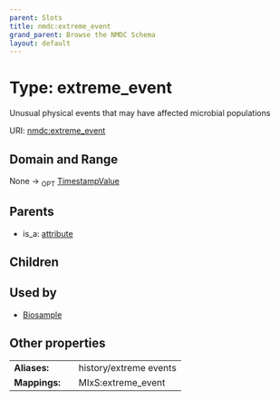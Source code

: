 ```yaml
---
parent: Slots
title: nmdc:extreme_event
grand_parent: Browse the NMDC Schema
layout: default
---
```


# Type: extreme_event


Unusual physical events that may have affected microbial populations

URI: [nmdc:extreme_event](https://microbiomedata/meta/extreme_event)

## Domain and Range

None ->  <sub>OPT</sub> [TimestampValue](TimestampValue.md)

## Parents

 *  is_a: [attribute](attribute.md)

## Children


## Used by

 * [Biosample](Biosample.md)

## Other properties

|  |  |  |
| --- | --- | --- |
| **Aliases:** | | history/extreme events |
| **Mappings:** | | MIxS:extreme_event |

